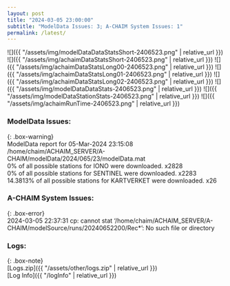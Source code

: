 ```yaml
---
layout: post
title: "2024-03-05 23:00:00"
subtitle: "ModelData Issues: 3; A-CHAIM System Issues: 1"
permalink: /latest/
---
```


![]({{ "/assets/img/modelDataDataStatsShort-2406523.png" | relative_url }})
![]({{ "/assets/img/achaimDataStatsShort-2406523.png" | relative_url }})
![]({{ "/assets/img/achaimDataStatsLong00-2406523.png" | relative_url }})
![]({{ "/assets/img/achaimDataStatsLong01-2406523.png" | relative_url }})
![]({{ "/assets/img/achaimDataStatsLong02-2406523.png" | relative_url }})
![]({{ "/assets/img/modelDataDataStats-2406523.png" | relative_url }})
![]({{ "/assets/img/modelDataStationStats-2406523.png" | relative_url }})
![]({{ "/assets/img/achaimRunTime-2406523.png" | relative_url }})


### ModelData Issues:  
  
{: .box-warning}  
 ModelData report for 05-Mar-2024 23:15:08   
 /home/chaim/ACHAIM_SERVER/A-CHAIM/modelData/2024/065/23/modelData.mat   
 0% of all possible stations for IONO were downloaded. x2828   
 0% of all possible stations for SENTINEL were downloaded. x2283   
 14.3813% of all possible stations for KARTVERKET were downloaded. x26   
  
### A-CHAIM System Issues:  
  
{: .box-error}  
2024-03-05 22:37:31 cp: cannot stat ‘/home/chaim/ACHAIM_SERVER/A-CHAIM/modelSource/runs/20240652200/Rec*’: No such file or directory  

### Logs:  
  
{: .box-note}  
[Logs.zip]({{ "/assets/other/logs.zip" | relative_url }})  
[Log Info]({{ "/logInfo" | relative_url }})  
